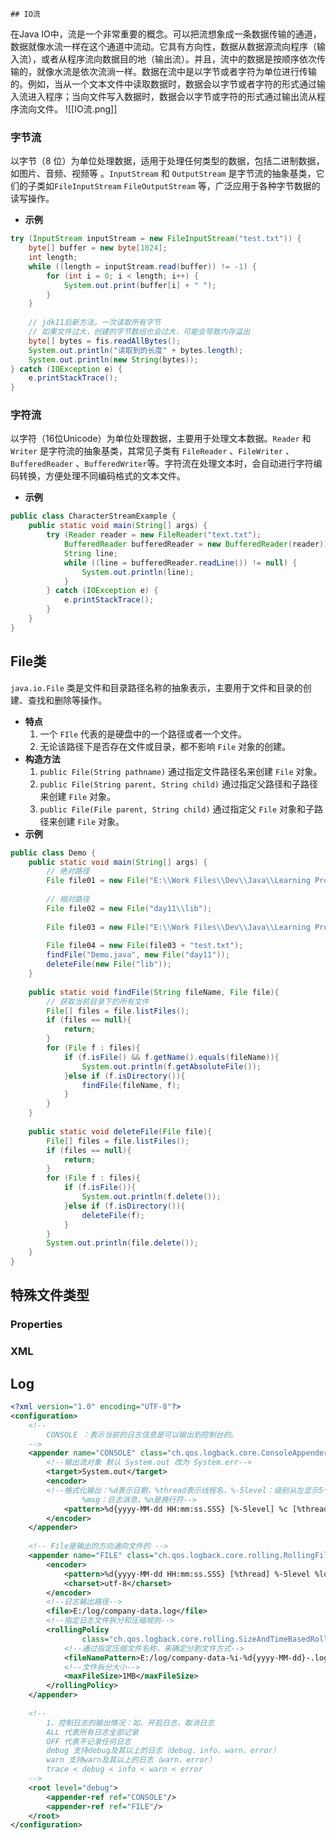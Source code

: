 	## IO流
在Java IO中，流是一个非常重要的概念。可以把流想象成一条数据传输的通道，数据就像水流一样在这个通道中流动。它具有方向性，数据从数据源流向程序（输入流），或者从程序流向数据目的地（输出流）。并且，流中的数据是按顺序依次传输的，就像水流是依次流淌一样。数据在流中是以字节或者字符为单位进行传输的。例如，当从一个文本文件中读取数据时，数据会以字节或者字符的形式通过输入流进入程序；当向文件写入数据时，数据会以字节或字符的形式通过输出流从程序流向文件。
![[IO流.png]]
### 字节流
以字节（8 位）为单位处理数据，适用于处理任何类型的数据，包括二进制数据，如图片、音频、视频等 。`InputStream` 和 `OutputStream` 是字节流的抽象基类，它们的子类如`FileInputStream` `FileOutputStream` 等，广泛应用于各种字节数据的读写操作。
- **示例**
```java
try (InputStream inputStream = new FileInputStream("test.txt")) {
	byte[] buffer = new byte[1024];
	int length;
	while ((length = inputStream.read(buffer)) != -1) {
		for (int i = 0; i < length; i++) {
			System.out.print(buffer[i] + " ");
		}
	}
	
	// jdk11后新方法，一次读取所有字节  
	// 如果文件过大，创建的字节数组也会过大，可能会导致内存溢出  
	byte[] bytes = fis.readAllBytes();  
	System.out.println("读取到的长度" + bytes.length);  
	System.out.println(new String(bytes));
} catch (IOException e) {
	e.printStackTrace();
}
```
### 字符流
以字符（16位Unicode）为单位处理数据，主要用于处理文本数据。`Reader` 和 `Writer` 是字符流的抽象基类，其常见子类有 `FileReader` 、`FileWriter` 、`BufferedReader` 、`BufferedWriter`等。字符流在处理文本时，会自动进行字符编码转换，方便处理不同编码格式的文本文件。
- **示例**
```java
public class CharacterStreamExample {
    public static void main(String[] args) {
        try (Reader reader = new FileReader("text.txt");
            BufferedReader bufferedReader = new BufferedReader(reader)) {
            String line;
            while ((line = bufferedReader.readLine()) != null) {
                System.out.println(line);
            }
        } catch (IOException e) {
            e.printStackTrace();
        }
    }
}
```

## File类
`java.io.File` 类是文件和目录路径名称的抽象表示，主要用于文件和目录的创建、查找和删除等操作。
- **特点**
	1. 一个 `FIle` 代表的是硬盘中的一个路径或者一个文件。
	2. 无论该路径下是否存在文件或目录，都不影响 `File` 对象的创建。
- **构造方法**
	1. `public File(String pathname)` 通过指定文件路径名来创建 `File` 对象。
	2. `public File(String parent, String child)` 通过指定父路径和子路径来创建 `File` 对象。
	3. `public File(File parent, String child)` 通过指定父 `File` 对象和子路径来创建 `File` 对象。
- **示例**
```java
public class Demo {  
    public static void main(String[] args) {  
        // 绝对路径    
		File file01 = new File("E:\\Work Files\\Dev\\Java\\Learning Projects\\JavaSE_Advance\\day11\\lib");  
		
        // 相对路径    
		File file02 = new File("day11\\lib");  
		
        File file03 = new File("E:\\Work Files\\Dev\\Java\\Learning Projects\\JavaSE_Advance\\day11\\" + "lib");  
        
        File file04 = new File(file03 + "test.txt");  
        findFile("Demo.java", new File("day11"));  
        deleteFile(new File("lib"));  
    } 
     
    public static void findFile(String fileName, File file){  
	    // 获取当前目录下的所有文件
        File[] files = file.listFiles();  
        if (files == null){  
            return;  
        }  
        for (File f : files){  
            if (f.isFile() && f.getName().equals(fileName)){  
                System.out.println(f.getAbsoluteFile());  
            }else if (f.isDirectory()){  
                findFile(fileName, f);  
            }  
        }  
    }  
  
    public static void deleteFile(File file){  
        File[] files = file.listFiles();  
        if (files == null){  
            return;  
        }  
        for (File f : files){  
            if (f.isFile()){  
                System.out.println(f.delete());  
            }else if (f.isDirectory()){  
                deleteFile(f);  
            }  
        }  
        System.out.println(file.delete());  
    }  
}
```

## 特殊文件类型
### Properties
### XML

## Log

```xml
<?xml version="1.0" encoding="UTF-8"?>  
<configuration>  
    <!--  
        CONSOLE ：表示当前的日志信息是可以输出到控制台的。  
    -->  
    <appender name="CONSOLE" class="ch.qos.logback.core.ConsoleAppender">  
        <!--输出流对象 默认 System.out 改为 System.err-->    
        <target>System.out</target>  
        <encoder>            
        <!--格式化输出：%d表示日期，%thread表示线程名，%-5level：级别从左显示5个字符宽度  
                %msg：日志消息，%n是换行符-->  
            <pattern>%d{yyyy-MM-dd HH:mm:ss.SSS} [%-5level] %c [%thread] : %msg%n</pattern>  
        </encoder>  
    </appender>  
    
    <!-- File是输出的方向通向文件的 -->  
    <appender name="FILE" class="ch.qos.logback.core.rolling.RollingFileAppender">  
        <encoder>  
            <pattern>%d{yyyy-MM-dd HH:mm:ss.SSS} [%thread] %-5level %logger{36} - %msg%n</pattern>  
            <charset>utf-8</charset>  
        </encoder>  
        <!--日志输出路径-->  
        <file>E:/log/company-data.log</file>  
        <!--指定日志文件拆分和压缩规则-->  
        <rollingPolicy  
                class="ch.qos.logback.core.rolling.SizeAndTimeBasedRollingPolicy">  
            <!--通过指定压缩文件名称，来确定分割文件方式-->  
            <fileNamePattern>E:/log/company-data-%i-%d{yyyy-MM-dd}-.log.gz</fileNamePattern>  
            <!--文件拆分大小-->  
            <maxFileSize>1MB</maxFileSize>  
        </rollingPolicy>  
    </appender>  
    
    <!--  
        1、控制日志的输出情况：如，开启日志，取消日志  
        ALL 代表所有日志全部记录  
        OFF 代表不记录任何日志  
        debug 支持debug及其以上的日志（debug、info、warn、error）  
        warn 支持warn及其以上的日志（warn、error）  
        trace < debug < info < warn < error    
	-->    
	<root level="debug">  
        <appender-ref ref="CONSOLE"/>  
        <appender-ref ref="FILE"/>  
    </root>  
</configuration>
```
